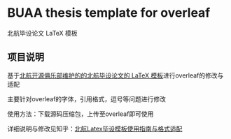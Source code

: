 # BUAA thesis template for overleaf

北航毕设论文 LaTeX 模板

## 项目说明

基于[北航开源俱乐部维护的的北航毕设论文的 LaTeX 模板](https://github.com/BHOSC/BUAAthesis)进行overleaf的修改与适配

主要针对overleaf的字体，引用格式，逗号等问题进行修改

使用方法：下载源码压缩包，上传至overleaf即可使用

详细说明与修改见知乎：[北航Latex毕设模板使用指南与格式适配](https://zhuanlan.zhihu.com/p/376549990)
